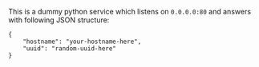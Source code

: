 This is a dummy python service which listens on `0.0.0.0:80` and answers with following JSON structure:

```
{
    "hostname": "your-hostname-here", 
    "uuid": "random-uuid-here"
}
```
